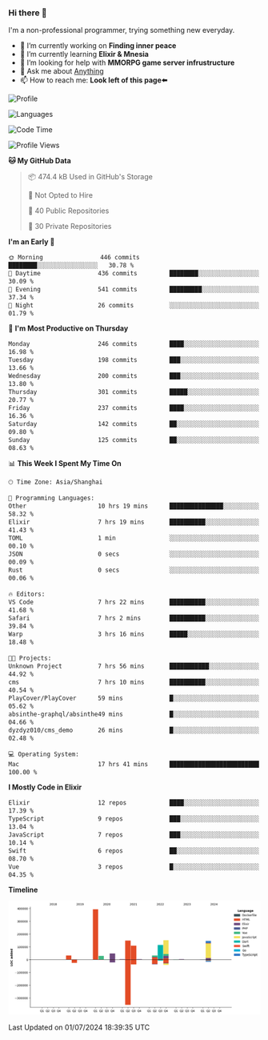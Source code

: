 ### Hi there 👋

I'm a non-professional programmer, trying something new everyday.

<!--
**dyzdyz010/dyzdyz010** is a ✨ _special_ ✨ repository because its `README.md` (this file) appears on your GitHub profile.
-->

- 🔭 I’m currently working on **Finding inner peace**
- 🌱 I’m currently learning **Elixir & Mnesia**
- 🤔 I’m looking for help with **MMORPG game server infrustructure**
- 💬 Ask me about [Anything](https://github.com/dyzdyz010/dyzdyz010/issues)
- 📫 How to reach me: **Look left of this page⬅️**

<!-- - 👯 I’m looking to collaborate on
- 😄 Pronouns: ...
- ⚡ Fun fact: ...
 -->
 
![Profile](https://github-readme-stats.vercel.app/api?username=dyzdyz010&count_private=true&show_icons=true&theme=dracula)

![Languages](https://github-readme-stats.vercel.app/api/top-langs/?username=dyzdyz010&layout=compact&theme=dracula)

<!--START_SECTION:waka-->
![Code Time](http://img.shields.io/badge/Code%20Time-1%2C645%20hrs%2017%20mins-blue)

![Profile Views](http://img.shields.io/badge/Profile%20Views-4-blue)

**🐱 My GitHub Data** 

> 📦 474.4 kB Used in GitHub's Storage 
 > 
> 🚫 Not Opted to Hire
 > 
> 📜 40 Public Repositories 
 > 
> 🔑 30 Private Repositories 
 > 
**I'm an Early 🐤** 

```text
🌞 Morning                446 commits         ████████░░░░░░░░░░░░░░░░░   30.78 % 
🌆 Daytime                436 commits         ████████░░░░░░░░░░░░░░░░░   30.09 % 
🌃 Evening                541 commits         █████████░░░░░░░░░░░░░░░░   37.34 % 
🌙 Night                  26 commits          ░░░░░░░░░░░░░░░░░░░░░░░░░   01.79 % 
```
📅 **I'm Most Productive on Thursday** 

```text
Monday                   246 commits         ████░░░░░░░░░░░░░░░░░░░░░   16.98 % 
Tuesday                  198 commits         ███░░░░░░░░░░░░░░░░░░░░░░   13.66 % 
Wednesday                200 commits         ███░░░░░░░░░░░░░░░░░░░░░░   13.80 % 
Thursday                 301 commits         █████░░░░░░░░░░░░░░░░░░░░   20.77 % 
Friday                   237 commits         ████░░░░░░░░░░░░░░░░░░░░░   16.36 % 
Saturday                 142 commits         ██░░░░░░░░░░░░░░░░░░░░░░░   09.80 % 
Sunday                   125 commits         ██░░░░░░░░░░░░░░░░░░░░░░░   08.63 % 
```


📊 **This Week I Spent My Time On** 

```text
🕑︎ Time Zone: Asia/Shanghai

💬 Programming Languages: 
Other                    10 hrs 19 mins      ███████████████░░░░░░░░░░   58.32 % 
Elixir                   7 hrs 19 mins       ██████████░░░░░░░░░░░░░░░   41.43 % 
TOML                     1 min               ░░░░░░░░░░░░░░░░░░░░░░░░░   00.10 % 
JSON                     0 secs              ░░░░░░░░░░░░░░░░░░░░░░░░░   00.09 % 
Rust                     0 secs              ░░░░░░░░░░░░░░░░░░░░░░░░░   00.06 % 

🔥 Editors: 
VS Code                  7 hrs 22 mins       ██████████░░░░░░░░░░░░░░░   41.68 % 
Safari                   7 hrs 2 mins        ██████████░░░░░░░░░░░░░░░   39.84 % 
Warp                     3 hrs 16 mins       █████░░░░░░░░░░░░░░░░░░░░   18.48 % 

🐱‍💻 Projects: 
Unknown Project          7 hrs 56 mins       ███████████░░░░░░░░░░░░░░   44.92 % 
cms                      7 hrs 10 mins       ██████████░░░░░░░░░░░░░░░   40.54 % 
PlayCover/PlayCover      59 mins             █░░░░░░░░░░░░░░░░░░░░░░░░   05.62 % 
absinthe-graphql/absinthe49 mins             █░░░░░░░░░░░░░░░░░░░░░░░░   04.66 % 
dyzdyz010/cms_demo       26 mins             █░░░░░░░░░░░░░░░░░░░░░░░░   02.48 % 

💻 Operating System: 
Mac                      17 hrs 41 mins      █████████████████████████   100.00 % 
```

**I Mostly Code in Elixir** 

```text
Elixir                   12 repos            ████░░░░░░░░░░░░░░░░░░░░░   17.39 % 
TypeScript               9 repos             ███░░░░░░░░░░░░░░░░░░░░░░   13.04 % 
JavaScript               7 repos             ███░░░░░░░░░░░░░░░░░░░░░░   10.14 % 
Swift                    6 repos             ██░░░░░░░░░░░░░░░░░░░░░░░   08.70 % 
Vue                      3 repos             █░░░░░░░░░░░░░░░░░░░░░░░░   04.35 % 
```



**Timeline**

![Lines of Code chart](https://raw.githubusercontent.com/dyzdyz010/dyzdyz010/master/assets/bar_graph.png)


 Last Updated on 01/07/2024 18:39:35 UTC
<!--END_SECTION:waka-->
